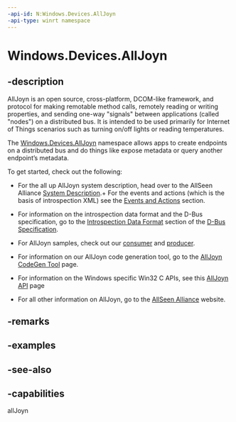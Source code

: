 ```yaml
---
-api-id: N:Windows.Devices.AllJoyn
-api-type: winrt namespace
---
```


# Windows.Devices.AllJoyn

## -description
AllJoyn is an open source, cross-platform, DCOM-like framework, and protocol for making remotable method calls, remotely reading or writing properties, and sending one-way "signals" between applications (called "nodes") on a distributed bus. It is intended to be used primarily for Internet of Things scenarios such as turning on/off lights or reading temperatures.

The [Windows.Devices.AllJoyn](windows_devices_alljoyn.md) namespace allows apps to create endpoints on a distributed bus and do things like expose metadata or query another endpoint’s metadata.

To get started, check out the following:
+ For the all up AllJoyn system description, head over to the AllSeen Alliance [System Description](http://go.microsoft.com/fwlink/p/?LinkId=616510).+ For the events and actions (which is the basis of introspection XML) see the [Events and Actions](http://go.microsoft.com/fwlink/p/?LinkId=616511) section.

+ For information on the introspection data format and the D-Bus specification, go to the [Introspection Data Format]( http://go.microsoft.com/fwlink/p/?LinkId=616545) section of the [D-Bus Specification](http://go.microsoft.com/fwlink/p/?LinkId=616546).
+ For AllJoyn samples, check out our [consumer](http://go.microsoft.com/fwlink/p/?LinkID=534021) and [producer]( http://go.microsoft.com/fwlink/p/?LinkId=534025).
+ For information on our AllJoyn code generation tool, go to the [AllJoyn CodeGen Tool](http://ms-iot.github.io/content/en-US/win10/AllJoynCodeGen.htm) page.
+ For information on the Windows specific Win32 C APIs, see this [AllJoyn API](XREF:TODO:alljoyn.alljoyn_api_portal) page
+ For all other information on AllJoyn, go to the [AllSeen Alliance]( http://go.microsoft.com/fwlink/p/?LinkId=526503) website.


## -remarks

## -examples

## -see-also


## -capabilities
allJoyn
